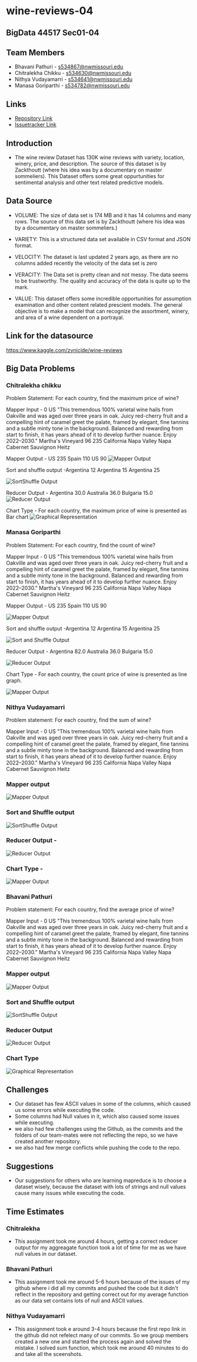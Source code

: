 
# wine-reviews-04

## BigData 44517 Sec01-04

## Team Members
- Bhavani Pathuri - s534867@nwmissouri.edu
- Chitralekha Chikku - s534630@nwmissouri.edu
- Nithya Vudayamarri - s534641@nwmissouri.edu
- Manasa Goriparthi - s534782@nwmissouri.edu

## Links
- [Repository Link](https://github.com/manasagoriparthi/wine-04)
- [Issuetracker Link](https://github.com/pathuribhavani/wine-reviews-04/issues)

## Introduction
- The wine review Dataset has 130K wine reviews with variety, location, winery, price, and description. The source of this dataset is by Zackthoutt (where his idea was by a documentary on master sommeliers). This Dataset offers some great oppurtunities for sentimental analysis and other text related predictive models.

## Data Source
- VOLUME: The size of data set is 174 MB and it has 14 columns and many rows. The source of this data set is by Zackthoutt (where his idea was by a documentary on master sommeliers.)

- VARIETY: This is a structured data set available in CSV format and JSON format.

- VELOCITY: The dataset is last updated 2 years ago, as there are no columns added recently the velocity of the data set is zero

- VERACITY: The Data set is pretty clean and not messy. The data seems to be trustworthy. The quality and accuracy of the data is quite up to the mark.

- VALUE: This dataset offers some incredible opportunities for assumption examination and other content related prescient models. The general objective is to make a model that can recognize the assortment, winery, and area of a wine dependent on a portrayal.

## Link for the datasource
https://www.kaggle.com/zynicide/wine-reviews

## Big Data Problems
### Chitralekha chikku
Problem Statement: For each country, find the maximum price of wine?

Mapper Input - 0	US	"This tremendous 100% varietal wine hails from Oakville and was aged over three years in oak. Juicy red-cherry fruit and a compelling hint of caramel greet the palate, framed by elegant, fine tannins and a subtle minty tone in the background. Balanced and rewarding from start to finish, it has years ahead of it to develop further nuance. Enjoy 2022–2030."	Martha's Vineyard	96	235	California	Napa Valley	Napa	Cabernet Sauvignon	Heitz

Mapper Output - US	235
                Spain	110
                US	90
![Mapper Output](https://github.com/manasagoriparthi/wine-04/blob/master/chitra_images/chitra_mapperoutput%20.png)

Sort and shuffle output -Argentina	12
                         Argentina	15
                         Argentina	25

![SortShuffle Output](https://github.com/manasagoriparthi/wine-04/blob/master/chitra_images/chitra_sortandshuffleoutput.png)

Reducer Output - Argentina	30.0
                 Australia	36.0
                 Bulgaria	15.0
![Reducer Output](https://github.com/manasagoriparthi/wine-04/blob/master/chitra_images/chitra_reduceroutput.png)

Chart Type -  For each country, the maximum price of wine is presented as Bar chart
![Graphical Representation](https://github.com/manasagoriparthi/wine-04/blob/master/chitra_images/chitra_chart.png)

### Manasa Goriparthi
Problem Statement: For each country, find the count of wine?

Mapper Input - 0	US	"This tremendous 100% varietal wine hails from Oakville and was aged over three years in oak. Juicy red-cherry fruit and a compelling hint of caramel greet the palate, framed by elegant, fine tannins and a subtle minty tone in the background. Balanced and rewarding from start to finish, it has years ahead of it to develop further nuance. Enjoy 2022–2030."	Martha's Vineyard	96 235	California	Napa Valley	Napa	Cabernet Sauvignon	Heitz

Mapper Output - US	235
Spain	110
US	90

![Mapper Output](https://github.com/manasagoriparthi/wine-04/blob/master/manasa_images/manasa-mapper%20output.png)

Sort and shuffle output -Argentina	12
Argentina	15
Argentina	25

![Sort and Shuffle Output](https://github.com/manasagoriparthi/wine-04/blob/master/manasa_images/manasa-sortandshuffle-output.png)

Reducer Output - Argentina	82.0
Australia	36.0
Bulgaria	15.0

![Reducer Output](https://github.com/manasagoriparthi/wine-04/blob/master/manasa_images/manasa-reduceroutput.png)

Chart Type - For each country, the count price of wine is presented as line graph.

![Mapper Output](https://github.com/manasagoriparthi/wine-04/blob/master/manasa-line-graph.png)

### Nithya Vudayamarri
Problem statement: For each country, find the sum of wine?

Mapper Input - 0	US	"This tremendous 100% varietal wine hails from Oakville and was aged over three years in oak. Juicy red-cherry fruit and a compelling hint of caramel greet the palate, framed by elegant, fine tannins and a subtle minty tone in the background. Balanced and rewarding from start to finish, it has years ahead of it to develop further nuance. Enjoy 2022–2030."	Martha's Vineyard	96	235	California	Napa Valley	Napa	Cabernet Sauvignon	Heitz

### Mapper output  
![Mapper Output](https://github.com/manasagoriparthi/wine-04/blob/master/Nithya_MapperOutput.png)


### Sort and Shuffle output 
![SortShuffle Output](https://github.com/manasagoriparthi/wine-04/blob/master/Nithya_SortShuffleOutput.png)

### Reducer Output - 
![Reducer Output](https://github.com/manasagoriparthi/wine-04/blob/master/Nithya_Reduceroutput.png)

### Chart Type - 
![Mapper Output](https://github.com/manasagoriparthi/wine-04/blob/master/Nithya_Graph.png)

### Bhavani Pathuri
Problem statement: For each country, find the average price of wine?

Mapper Input - 0	US	"This tremendous 100% varietal wine hails from Oakville and was aged over three years in oak. Juicy red-cherry fruit and a compelling hint of caramel greet the palate, framed by elegant, fine tannins and a subtle minty tone in the background. Balanced and rewarding from start to finish, it has years ahead of it to develop further nuance. Enjoy 2022–2030."	Martha's Vineyard	96	235	California	Napa Valley	Napa	Cabernet Sauvignon	Heitz

### Mapper output 
![Mapper Output](https://github.com/manasagoriparthi/wine-04/blob/master/MapperOutput.png)

### Sort and Shuffle output 
![SortShuffle Output](https://github.com/manasagoriparthi/wine-04/blob/master/SortShuffleOutput.png)

### Reducer Output 
![Reducer Output](https://github.com/manasagoriparthi/wine-04/blob/master/ReducerOutput.png)

### Chart Type 
![Graphical Representation](https://github.com/manasagoriparthi/wine-04/blob/master/BhavaniPathuri/Graph.png)

## Challenges
- Our dataset has few ASCII values in some of the columns, which caused us some errors while executing the code.
- Some columns had Null values in it, which also caused some issues while executing.
- we also had few challenges using the Github, as the commits and the folders of our team-mates were not reflecting the repo, so we have   created another repository. 
- we also had few merge conflicts while pushing the code to the repo.

## Suggestions
- Our suggestions for others who are learning mapreduce is to choose a dataset wisely, because the dataset with lots of strings and   null values cause many issues while executing the code.

## Time Estimates
### Chitralekha
- This assignment took me around 4 hours, getting a correct reducer output for my aggreagate function took a lot of time for me as we     have null values in our dataset.
### Bhavani Pathuri
- This assignment took me around 5-6 hours because of the issues of my github where i did all my commits and pushed the code but it didn't reflect in the repository and getting correct out for my average function as our data set contains lots of null and ASCII values.
### Nithya Vudayamarri
- This assignment took e around 3-4 hours because the first repo link in the github did not refelect many of our commits. So we group members created a new one and started the process again and solved the mistake. I solved sum function, which took me around 40 minutes to do and take all the sceenshots.





